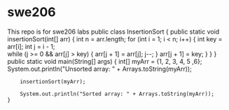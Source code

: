 # swe206
This repo is for swe206 labs
public class InsertionSort {
    public static void insertionSort(int[] arr) {
        int n = arr.length;
        for (int i = 1; i < n; i++) {
            int key = arr[i];
            int j = i - 1;       
            while (j >= 0 && arr[j] > key) {
                arr[j + 1] = arr[j];
                j--;
            }
            arr[j + 1] = key;
        }
    }
}
    public static void main(String[] args) {
        int[] myArr = {1, 2, 3, 4, 5 ,6};
        System.out.println("Unsorted array: " + Arrays.toString(myArr));
        
        insertionSort(myArr);
        
        System.out.println("Sorted array: " + Arrays.toString(myArr));
    }








